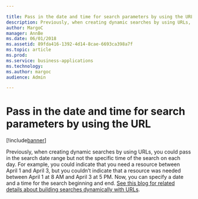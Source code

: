 ```yaml
---

title: Pass in the date and time for search parameters by using the URL
description: Previously, when creating dynamic searches by using URLs, you could pass in the search date range but not the specific time of the search on each day.
author: MargoC
manager: AnnBe
ms.date: 06/01/2018
ms.assetid: 89fda416-1392-4d14-8cae-6693ca398a7f
ms.topic: article
ms.prod: 
ms.service: business-applications
ms.technology: 
ms.author: margoc
audience: Admin

---
```

#  Pass in the date and time for search parameters by using the URL




[!include[banner](../../includes/banner.md)]

Previously, when creating dynamic searches by using URLs, you could pass in the
search date range but not the specific time of the search on each day. For
example, you could indicate that you need a resource between April 1 and April
3, but you couldn’t indicate that a resource was needed between April 1 at 8 AM
and April 3 at 5 PM. Now, you can specify a date and a time for the search
beginning and end. [See this blog for related details about building searches
dynamically with
URLs](https://blogs.msdn.microsoft.com/crm/2017/07/14/dynamically-build-your-schedule-assistant-search-by-changing-the-url/).
